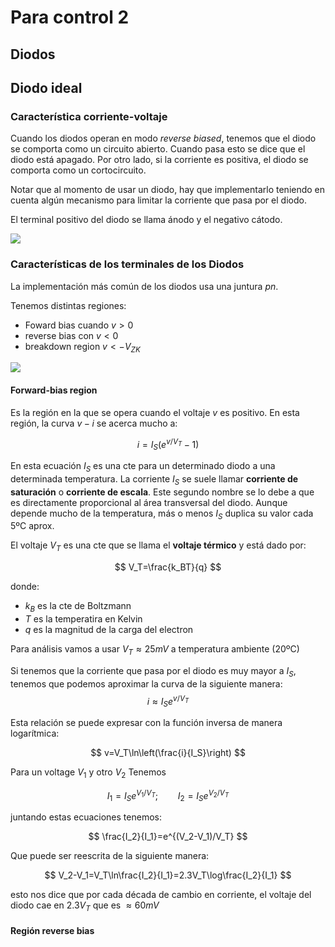 
# Para control 2



## Diodos

## Diodo ideal

### Característica corriente-voltaje

Cuando los diodos operan en modo _reverse biased_, tenemos que el diodo se comporta como un circuito abierto. Cuando pasa esto se dice que el diodo está apagado. Por otro lado, si la corriente es positiva, el diodo se comporta como un cortocircuito.

Notar que al momento de usar un diodo, hay que implementarlo teniendo en cuenta algún mecanismo para limitar la corriente que pasa por el diodo.

El terminal positivo del diodo se llama ánodo y el negativo cátodo.

![](./img/img1.png)


### Características de los terminales de los Diodos

La implementación más común de los diodos usa una juntura _pn_.

Tenemos distintas regiones:

  + Foward bias cuando $v>0$
  + reverse bias con $v<0$
  + breakdown region $v<-V_{ZK}$


![](./img/img2.png)

#### Forward-bias region


Es la región en la que se opera cuando el voltaje $v$ es positivo. En esta región, la curva $v-i$ se acerca mucho a:

$$
i=I_S(e^{v/V_T}-1)
$$

En esta ecuación $I_S$ es una cte para un determinado diodo a una determinada temperatura. La corriente $I_S$ se suele llamar __corriente de saturación__ o __corriente de escala__. Este segundo nombre se lo debe a que es directamente proporcional al área transversal del diodo. Aunque depende mucho de la temperatura, más o menos $I_S$ duplica su valor cada 5ºC aprox.

El voltaje $V_T$ es una cte que se llama el __voltaje térmico__ y está dado por:

$$
V_T=\frac{k_BT}{q}
$$

donde:

  + $k_B$ es la cte de Boltzmann
  + $T$ es la temperatira en Kelvin
  + $q$ es la magnitud de la carga del electron

Para análisis vamos a usar $V_T\approx 25 mV$ a temperatura ambiente (20ºC)

Si tenemos que la corriente que pasa por el diodo es muy mayor a $I_S$, tenemos que podemos aproximar la curva de la siguiente manera:
$$
i\approx I_Se^{v/V_T}
$$

Esta relación se puede expresar con la función inversa de manera logarítmica:

$$
v=V_T\ln\left(\frac{i}{I_S}\right)
$$

Para un voltage $V_1$ y otro $V_2$ Tenemos

$$
I_1=I_Se^{V_1/V_T} ;\qquad I_2=I_Se^{V_2/V_T}
$$

juntando estas ecuaciones tenemos:

$$
\frac{I_2}{I_1}=e^{(V_2-V_1)/V_T}
$$


Que puede ser reescrita de la siguiente manera:

$$
V_2-V_1=V_T\ln\frac{I_2}{I_1}=2.3V_T\log\frac{I_2}{I_1}
$$

esto nos dice que por cada década de cambio en corriente, el voltaje del diodo cae en $2.3V_T$ que es $\approx 60mV$


#### Región reverse bias
